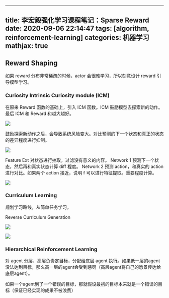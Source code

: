  ---
title: 李宏毅强化学习课程笔记：Sparse Reward
date: 2020-09-06 22:14:47
tags: [algorithm, reinforcement-learning]
categories: 机器学习
mathjax: true
---

## Reward Shaping

如果 reward 分布非常稀疏的时候，actor 会很难学习，所以刻意设计 reward 引导模型学习。

### Curiosity Intrinsic Curiosity module (ICM)

在原来 Reward 函数的基础上，引入 ICM 函数。ICM 鼓励模型去探索新的动作。最后 ICM 和 Reward 和越大越好。

![](https://media.xiang578.com/15732008339393.jpg)

鼓励探索新动作之后，会导致系统风险变大。对比预测的下一个状态和真正的状态的差异程度进行抑制。

![](https://media.xiang578.com/15732012078318.jpg)

Feature Ext 对状态进行抽取，过滤没有意义的内容。
Network 1 预测下一个状态，然后再和真实状态计算 diff 程度。
Network 2 预测 action，和真实的 action 进行对比。如果两个 action 接近，说明 f 可以进行特征提取。重要程度计算。

![](https://media.xiang578.com/15732013249053.jpg)

### Curriculum Learning

规划学习路线，从简单任务学习。

Reverse Curriculum Generation

![](https://media.xiang578.com/15732019855111.jpg)

![](https://media.xiang578.com/15732020592680.jpg)

### Hierarchical Reinforcement Learning

对 agent 分层，高层负责定目标，分配给底层 agent 执行。如果低一层的agent没法达到目标，那么高一层的agent会受到惩罚（高层agent将自己的愿景传达给底层agent）。

如果一个agent到了一个错误的目标，那就假设最初的目标本来就是一个错误的目标（保证已经实现的成果不被浪费）


